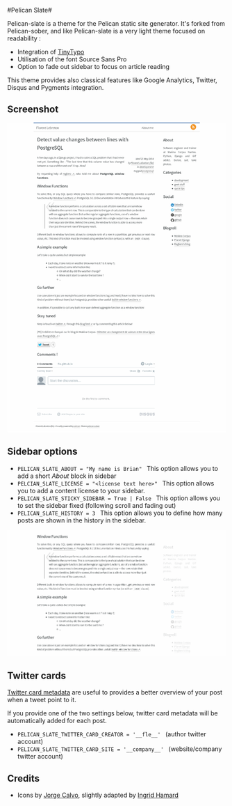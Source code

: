 #Pelican Slate#

Pelican-slate is a theme for the Pelican static site generator. It's forked from Pelican-sober, and like Pelican-slate is a very light theme focused on readability :

* Integration of [TinyTypo](http://tinytypo.tetue.net)
* Utilisation of the font Source Sans Pro
* Option to fade out sidebar to focus on article reading

This theme provides also classical features like Google Analytics, Twitter, Disqus and Pygments integration.

## Screenshot ##

![screenshot](screenshot.png)

## Sidebar options ##

* ``PELICAN_SLATE_ABOUT = "My name is Brian" `` This option allows you to add a short *About* block in sidebar
* ``PELCIAN_SLATE_LICENSE = "<license text here>" `` This option allows you to add a content license to your sidebar.
* ``PELICAN_SLATE_STICKY_SIDEBAR = True | False `` This option allows you to set the sidebar fixed (following scroll and fading out)
* ``PELICAN_SLATE_HISTORY = 3 `` This option allows you to define how many posts are shown in the history in the sidebar.

![screenshot2](screenshot2.png)


## Twitter cards ##

[Twitter card metadata](https://dev.twitter.com/docs/cards/types/summary-card) are useful to provides a better overview of your post
when a tweet point to it.

If you provide one of the two settings below, twitter card metadata will be automatically added for each post.

* ``PELICAN_SLATE_TWITTER_CARD_CREATOR = '__fle__' `` (author twitter account)
* ``PELICAN_SLATE_TWITTER_CARD_SITE = '__company__' `` (website/company twitter account)


## Credits ##

* Icons by [Jorge Calvo](http://dribbble.com/shots/1074961-Flat-Icons-EPS), slightly adapted by [Ingrid Hamard](http://ingrid.hamard.free.fr)

